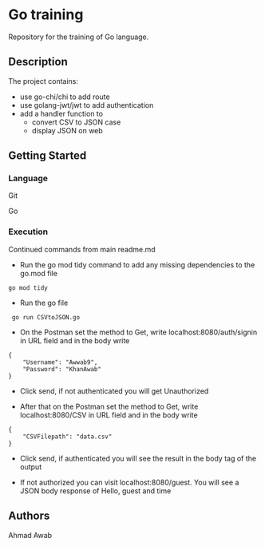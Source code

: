 # Go training 
Repository for the training of Go language.

## Description

The project contains:
- use go-chi/chi to add route
- use golang-jwt/jwt to add authentication
- add a handler function to
    - convert CSV to JSON case
    - display JSON on web

## Getting Started

### Language

Git

Go

### Execution

Continued commands from main readme.md

- Run the go mod tidy command to add any missing dependencies to the go.mod file
```
go mod tidy
```

- Run the go file
```
 go run CSVtoJSON.go
```

- On the Postman set the method to Get, write localhost:8080/auth/signin in URL field and in the body write
```
{
    "Username": "Awwab9",
    "Password": "KhanAwab"
}
```

- Click send, if not authenticated you will get Unauthorized

- After that on the Postman set the method to Get, write localhost:8080/CSV in URL field and in the body write
```
{
    "CSVFilepath": "data.csv"
}
```

- Click send, if authenticated you will see the result in the body tag of the output
  
- If not authorized you can visit localhost:8080/guest. You will see a JSON body response of Hello, guest and time

## Authors

Ahmad Awab

